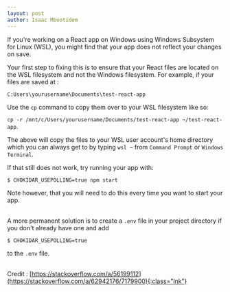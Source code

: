```yaml
---
layout: post
author: Isaac Mbuotidem
---
```

If you're working on a React app on Windows using Windows Subsystem for Linux (WSL), you might find that your app does not reflect your changes on save. 

Your first step to fixing this is to ensure that your React files are located on the WSL filesystem and not the Windows filesystem. For example, if your files are saved at : 

`C:Users\yourusername\Documents\test-react-app`

Use the `cp` command to copy them over to your WSL filesystem like so:

`cp -r /mnt/c/Users/yourusername/Documents/test-react-app ~/test-react-app`. 

The above will copy the files to your WSL user account's home directory which you can always get to by typing `wsl ~` from `Command Prompt` or `Windows Terminal`. 

If that still does not work, try running your app with: 

`$ CHOKIDAR_USEPOLLING=true npm start` 

Note however, that you will need to do this every time you want to start your app. 

\
A more permanent solution is to create a `.env` file in your project directory if you don't already have one and add

`$ CHOKIDAR_USEPOLLING=true` 

to the `.env` file. 

\
Credit : [https://stackoverflow.com/a/56199112](https://stackoverflow.com/a/62942176/7179900){:class="lnk"}




